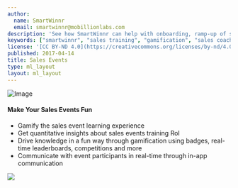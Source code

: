 ```yaml
---
author:
  name: SmartWinnr
  email: smartwinnr@mobillionlabs.com
description: 'See how SmartWinnr can help with onboarding, ramp-up of sales teams, new product launch, new service launch and more. Use SmartWinnr as a single channel to train your internal sellers, partners and distributors.'
keywords: ["smartwinnr", "sales training", "gamification", "sales coaching", "sales performance", "sales enablement", "solutions", "new product launch", "new offer launch", "new service launch", "train partners", "train distributors"]
license: '[CC BY-ND 4.0](https://creativecommons.org/licenses/by-nd/4.0)'
published: 2017-04-14
title: Sales Events
type: ml_layout
layout: ml_layout
---
```


<section class="">
  <div class="ml_no_padding_bottom50 ml_yellow_bg_gradient">
    <!-- <div class="row ml-padding-bottom10">
      <h3>Make Your Sales Events Fun</h3>
      <div class="ml_text_12">Organizations take up to 6 months to make new sales recruits fully productive. In industries with high turnover, this becomes all the more challenging.</div>
    </div> -->
    <div class="row ml_div_contents_in_center">
      <div class="col-lg-6 col-md-12 col-sm-12 col-xs-12 text-center padding0 ml_zindex1">
        <img class="ml-image ml-margin-bottom0" alt="Image" src="/images/new-hire-onboarding/new-hire-onboarding.png"/>
      </div>
      <div class="col-lg-6 col-md-12 col-sm-12 col-xs-12">
        <h4>Make Your Sales Events Fun</h4>
        <ul class="ml-margin-top30 ml_font_1 ml_ul_tick">
          <li class="ml-margin-top10">Gamify the sales event learning experience</li>
          <li class="ml-margin-top10">Get quantitative insights about sales events training RoI</li>
          <li class="ml-margin-top10">Drive knowledge in a fun way through gamification using badges, real-time leaderboards, competitions and more</li>
          <li class="ml-margin-top10">Communicate with event participants in real-time through in-app communication</li>
        </ul>
      </div>
    </div>
  </div>
  <img class="swoop" src="/images/swoop_mask.min.svg">
</section>